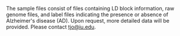 The sample files consist of files containing LD block information, raw genome files, and label files indicating the presence or absence of Alzheimer's disease (AD). Upon request, more detailed data will be provided. Please contact tjo@iu.edu.
